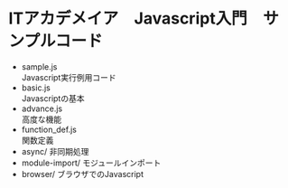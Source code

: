 # ITアカデメイア　Javascript入門　サンプルコード

- sample.js  
  Javascript実行例用コード
- basic.js  
  Javascriptの基本
- advance.js  
  高度な機能
- function_def.js  
  関数定義
- async/
  非同期処理
- module-import/
  モジュールインポート
- browser/
  ブラウザでのJavascript